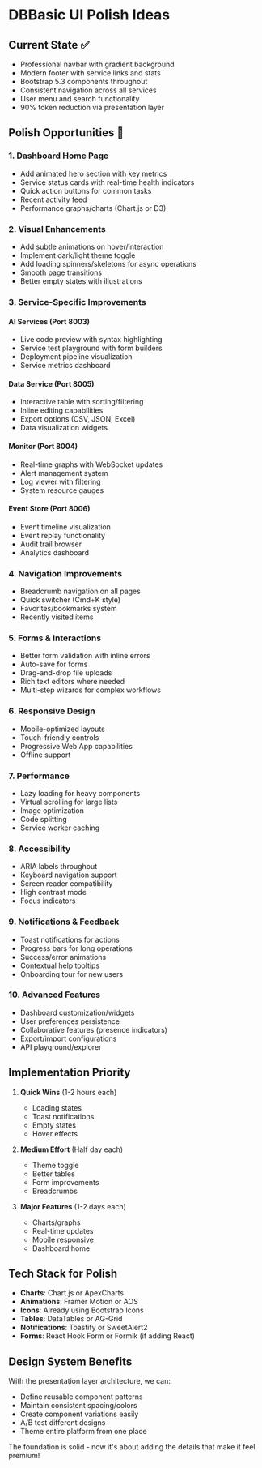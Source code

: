 # DBBasic UI Polish Ideas

## Current State ✅
- Professional navbar with gradient background
- Modern footer with service links and stats
- Bootstrap 5.3 components throughout
- Consistent navigation across all services
- User menu and search functionality
- 90% token reduction via presentation layer

## Polish Opportunities 🎨

### 1. Dashboard Home Page
- Add animated hero section with key metrics
- Service status cards with real-time health indicators
- Quick action buttons for common tasks
- Recent activity feed
- Performance graphs/charts (Chart.js or D3)

### 2. Visual Enhancements
- Add subtle animations on hover/interaction
- Implement dark/light theme toggle
- Add loading spinners/skeletons for async operations
- Smooth page transitions
- Better empty states with illustrations

### 3. Service-Specific Improvements

#### AI Services (Port 8003)
- Live code preview with syntax highlighting
- Service test playground with form builders
- Deployment pipeline visualization
- Service metrics dashboard

#### Data Service (Port 8005)
- Interactive table with sorting/filtering
- Inline editing capabilities
- Export options (CSV, JSON, Excel)
- Data visualization widgets

#### Monitor (Port 8004)
- Real-time graphs with WebSocket updates
- Alert management system
- Log viewer with filtering
- System resource gauges

#### Event Store (Port 8006)
- Event timeline visualization
- Event replay functionality
- Audit trail browser
- Analytics dashboard

### 4. Navigation Improvements
- Breadcrumb navigation on all pages
- Quick switcher (Cmd+K style)
- Favorites/bookmarks system
- Recently visited items

### 5. Forms & Interactions
- Better form validation with inline errors
- Auto-save for forms
- Drag-and-drop file uploads
- Rich text editors where needed
- Multi-step wizards for complex workflows

### 6. Responsive Design
- Mobile-optimized layouts
- Touch-friendly controls
- Progressive Web App capabilities
- Offline support

### 7. Performance
- Lazy loading for heavy components
- Virtual scrolling for large lists
- Image optimization
- Code splitting
- Service worker caching

### 8. Accessibility
- ARIA labels throughout
- Keyboard navigation support
- Screen reader compatibility
- High contrast mode
- Focus indicators

### 9. Notifications & Feedback
- Toast notifications for actions
- Progress bars for long operations
- Success/error animations
- Contextual help tooltips
- Onboarding tour for new users

### 10. Advanced Features
- Dashboard customization/widgets
- User preferences persistence
- Collaborative features (presence indicators)
- Export/import configurations
- API playground/explorer

## Implementation Priority
1. **Quick Wins** (1-2 hours each)
   - Loading states
   - Toast notifications
   - Empty states
   - Hover effects

2. **Medium Effort** (Half day each)
   - Theme toggle
   - Better tables
   - Form improvements
   - Breadcrumbs

3. **Major Features** (1-2 days each)
   - Charts/graphs
   - Real-time updates
   - Mobile responsive
   - Dashboard home

## Tech Stack for Polish
- **Charts**: Chart.js or ApexCharts
- **Animations**: Framer Motion or AOS
- **Icons**: Already using Bootstrap Icons
- **Tables**: DataTables or AG-Grid
- **Notifications**: Toastify or SweetAlert2
- **Forms**: React Hook Form or Formik (if adding React)

## Design System Benefits
With the presentation layer architecture, we can:
- Define reusable component patterns
- Maintain consistent spacing/colors
- Create component variations easily
- A/B test different designs
- Theme entire platform from one place

The foundation is solid - now it's about adding the details that make it feel premium!
